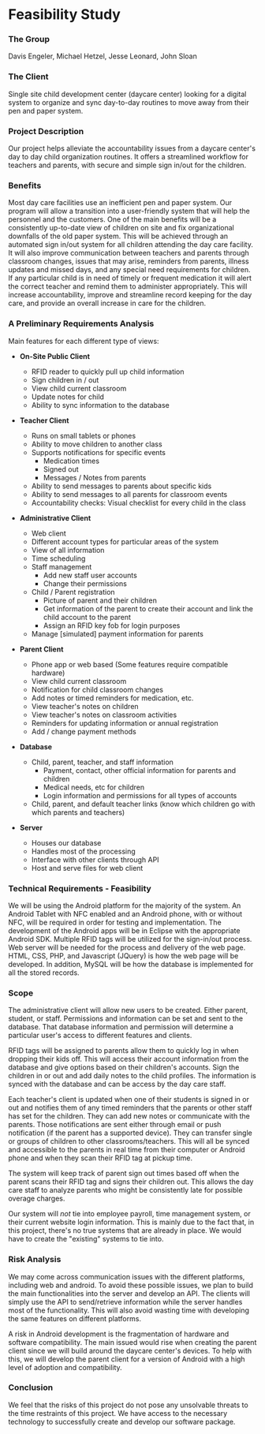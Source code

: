 Feasibility Study
=====

### The Group

Davis Engeler, Michael Hetzel, Jesse Leonard, John Sloan

### The Client

Single site child development center (daycare center) looking for a digital system to organize and sync day-to-day routines to move away from their pen and paper system.

### Project Description

Our project helps alleviate the accountability issues from a daycare center's day to day child organization routines. It offers a streamlined workflow for teachers and parents, with secure and simple sign in/out for the children.

### Benefits

Most day care facilities use an inefficient pen and paper system. Our program will allow a transition into a user-friendly system that will help the personnel and the customers. One of the main benefits will be a consistently up-to-date view of children on site and fix organizational downfalls of the old paper system. This will be achieved through an automated sign in/out system for all children attending the day care facility. It will also improve communication between teachers and parents through classroom changes, issues that may arise, reminders from parents, illness updates and missed days, and any special need requirements for children. If any particular child is in need of timely or frequent medication it will alert the correct teacher and remind them to administer appropriately. This will increase accountability, improve and streamline record keeping for the day care, and provide an overall increase in care for the children.

### A Preliminary Requirements Analysis

Main features for each different type of views:

- **On-Site Public Client** 	
	- RFID reader to quickly pull up child information
	- Sign children in / out
	- View child current classroom
	- Update notes for child
	- Ability to sync information to the database

- **Teacher Client**
	- Runs on small tablets or phones
	- Ability to move children to another class
	- Supports notifications for specific events
		- Medication times
		- Signed out
		- Messages / Notes from parents
	- Ability to send messages to parents about specific kids
	- Ability to send messages to all parents for classroom events
	- Accountability checks: Visual checklist for every child in the class
	
- **Administrative Client**
	- Web client
	- Different account types for particular areas of the system
	- View of all information
	- Time scheduling
	- Staff management
		- Add new staff user accounts
		- Change their permissions
	- Child / Parent registration
		- Picture of parent and their children
		- Get information of the parent to create their account and link the child account to the parent
		- Assign an RFID key fob for login purposes
	- Manage [simulated] payment information for parents

- **Parent Client**
	- Phone app or web based (Some features require compatible hardware)
	- View child current classroom
	- Notification for child classroom changes
	- Add notes or timed reminders for medication, etc.
	- View teacher's notes on children
	- View teacher's notes on classroom activities
	- Reminders for updating information or annual registration
	- Add / change payment methods

- **Database**
	- Child, parent, teacher, and staff information
		- Payment, contact, other official information for parents and children
		- Medical needs, etc for children
		- Login information and permissions for all types of accounts
	- Child, parent, and default teacher links (know which children go with which parents and teachers)
	
- **Server**
	- Houses our database
	- Handles most of the processing
	- Interface with other clients through API
	- Host and serve files for web client


### Technical Requirements - Feasibility

We will be using the Android platform for the majority of the system. An Android Tablet with NFC enabled and an Android phone, with or without NFC, will be required in order for testing and implementation.  The development of the Android apps will be in Eclipse with the appropriate Android SDK.  Multiple RFID tags will be utilized for the sign-in/out process.  Web server will be needed for the process and delivery of the web page.  HTML, CSS, PHP, and Javascript (JQuery) is how the web page will be developed.  In addition, MySQL will be how the database is implemented for all the stored records.  

### Scope

The administrative client will allow new users to be created. Either parent, student, or staff. Permissions and information can be set and sent to the database. That database information and permission will determine a particular user's access to different features and clients. 

RFID tags will be assigned to parents allow them to quickly log in when dropping their kids off. This will access their account information from the database and give options based on their children's accounts. Sign the children in or out and add daily notes to the child profiles. The information is synced with the database and can be access by the day care staff.

Each teacher's client is updated when one of their students is signed in or out and notifies them of any timed reminders that the parents or other staff has set for the children. They can add new notes or communicate with the parents. Those notifications are sent either through email or push notification (if the parent has a supported device). They can transfer single or groups of children to other classrooms/teachers. This will all be synced and accessible to the parents in real time from their computer or Android phone and when they scan their RFID tag at pickup time.

The system will keep track of parent sign out times based off when the parent scans their RFID tag and signs their children out. This allows the day care staff to analyze parents who might be consistently late for possible overage charges.

Our system will *not* tie into employee payroll, time management system, or their current website login information. This is mainly due to the fact that, in this project, there's no true systems that are already in place. We would have to create the "existing" systems to tie into.

### Risk Analysis

We may come across communication issues with the different platforms, including web and android. To avoid these possible issues, we plan to build the main functionalities into the server and develop an API. The clients will simply use the API to send/retrieve information while the server handles most of the functionality. This will also avoid wasting time with developing the same features on different platforms.

A risk in Android development is the fragmentation of hardware and software compatibility. The main issued would rise when creating the parent client since we will build around the daycare center's devices. To help with this, we will develop the parent client for a version of Android with a high level of adoption and compatibility.

### Conclusion

We feel that the risks of this project do not pose any unsolvable threats to the time restraints of this project. We have access to the necessary technology to successfully create and develop our software package.











